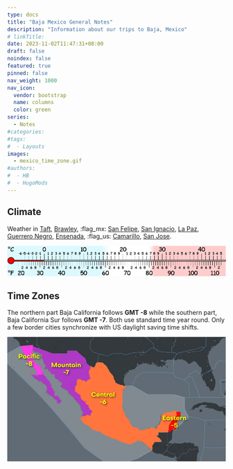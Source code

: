 ```yaml
---
type: docs
title: "Baja Mexico General Notes"
description: "Information about our trips to Baja, Mexico"
# linkTitle:
date: 2023-11-02T11:47:31+08:00
draft: false
noindex: false
featured: true
pinned: false
nav_weight: 1000
nav_icon:
  vendor: bootstrap
  name: columns
  color: green
series:
  - Notes
#categories:
#tags:
#  - Layouts
images:
  - mexico_time_zone.gif
#authors:
#  - HB
#  - HugoMods
---
```

## Climate

Weather in
[Taft](https://www.google.com/search?q=weather%20Taft%20CA),
[Brawley](https://www.google.com/search?q=weather%20Brawley%20CA),
:flag_mx:
[San Felipe](https://www.google.com/search?q=weather%20San%20Felipe%20Baja),
[San Ignacio](https://www.google.com/search?q=weather%20San%20Ignacio%20Baja),
[La Paz](https://www.google.com/search?q=weather%20La%20Paz%20Baja),
[Guerrero Negro](https://www.google.com/search?q=weather%20Guerrero%20Negro%20Baja),
[Ensenada](https://www.google.com/search?q=weather%20Ensenada%20Baja),
:flag_us:
[Camarillo](https://www.google.com/search?q=weather%20Camarillo%20CA),
[San Jose](https://www.google.com/search?q=weather%20San%20Jose%20CA).

![thermometer](thermometer.gif)

## Time Zones

The northern part Baja California follows **GMT -8** while the southern
part, Baja California Sur follows **GMT -7**.
Both use standard time year round.
Only a few border cities synchronize with US daylight saving time shifts.

![time zones](mexico_time_zone.gif)

